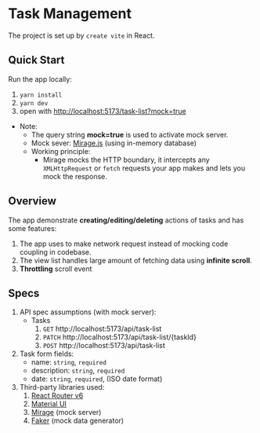 # Task Management
The project is set up by `create vite` in React.

## Quick Start
Run the app locally:
1. `yarn install`
2. `yarn dev`
3. open with [http://localhost:5173/task-list?mock=true]()
- Note:
  - The query string **mock=true** is used to activate mock server.
  - Mock sever: [Mirage.js](https://miragejs.com/docs/getting-started/introduction/) (using in-memory database)
  - Working principle: 
    - Mirage mocks the HTTP boundary, it intercepts any `XMLHttpRequest` or `fetch` requests your app makes and lets you mock the response.

## Overview
The app demonstrate **creating/editing/deleting**  actions of tasks and has some features:
1. The app uses to make network request instead of mocking code coupling in codebase.
2. The view list handles large amount of fetching data using **infinite scroll**.
3. **Throttling** scroll event



## Specs
1. API spec assumptions (with mock server):
   - Tasks
      1. `GET` http://localhost:5173/api/task-list
      2. `PATCH` http://localhost:5173/api/task-list/{taskId}
      3. `POST` http://localhost:5173/api/task-list
2. Task form fields:
   - name: `string`, `required`
   - description: `string`, `required`
   - date: `string`, `required`, (ISO date format)
3. Third-party libraries used:
   1. [React Router v6](https://reactrouter.com/en/main/start/overview)
   2. [Material UI](https://mui.com/)
   3. [Mirage](https://miragejs.com/docs/getting-started/introduction/) (mock server)
   4. [Faker](https://fakerjs.dev/) (mock data generator)